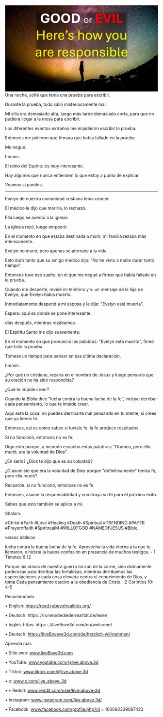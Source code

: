 ![Video cover image](../cover.jpg)
Una noche, soñé que tenía una prueba para escribir.

Durante la prueba, todo salió misteriosamente mal.

Mi silla era demasiado alta, luego más tarde demasiado corta, para que no pudiera llegar a la mesa para escribir.

Los diferentes eventos extraños me impidieron escribir la prueba.

Entonces me pidieron que firmara que había fallado en la prueba.

Me negué.

hmmm.

El reino del Espíritu es muy interesante.

Hay algunos que nunca entienden lo que estoy a punto de explicar.

Veamos si puedes.

---

Evelyn de nuestra comunidad cristiana tenía cáncer.

El médico le dijo que moriría, lo rechazó.

Ella luego se acercó a la iglesia.

La iglesia rezó, luego empeoró.

En el momento en que estaba destinada a morir, mi familia rezaba más intensamente.

Evelyn no murió, pero apenas se aferraba a la vida.

Esto duró tanto que su amigo médico dijo: "No he visto a nadie durar tanto tiempo".

Entonces tuve ese sueño, en el que me negué a firmar que había fallado en la prueba.

Cuando me desperté, revisé mi teléfono y vi un mensaje de la hija de Evelyn, que Evelyn había muerto.

Inmediatamente desperté a mi esposa y le dije: "Evelyn está muerta".

Espera: aquí es donde se pone interesante.

días después, mientras rezábamos.

El Espíritu Santo me dijo suavemente:

En el momento en que pronunció las palabras: "Evelyn está muerto", firmó que falló la prueba.

Tómese un tiempo para pensar en esa última declaración.

hmmm.

¿Por qué un cristiano, rezaría en el nombre de Jesús y luego pensaría que su oración no ha sido respondida?

¿Qué te impide creer?

Cuando la Biblia dice "lucha contra la buena lucha de la fe", incluye derribar cada pensamiento, lo que te impide creer.

Aquí está la cosa: no puedes derribarte mal pensando en tu mente, si crees que ya tienes fe.

Entonces, así es como sabes si tuviste fe: la fe produce resultados.

Si no funcionó, entonces no es fe.

Digo esto porque, a menudo escucho estas palabras: "Oramos, pero ella murió, era la voluntad de Dios".

¿En serio? ¿Dios te dijo que es su voluntad?

¿O asumiste que era la voluntad de Dios porque "definitivamente" tenías fe, pero ella murió?

Recuerde: si no funcionó, entonces no es fe.

Entonces, asume la responsabilidad y construya su fe para el próximo éxito.

Sabes que esto también se aplica a mí.

Shalom.


#Christ #Faith #Love #Healing #Death #Spiritual #TRENDING #PAYER #Prayeroffaith #SpiritrealM #WILLOFGOD #NAMEOFJESUS ​​#Bible


versos bíblicos

lucha contra la buena lucha de la fe. Aprovecha la vida eterna a la que te llamaron, e hiciste la buena confesión en presencia de muchos testigos. - 1 Timoteo 6:12

Porque las armas de nuestra guerra no son de la carne, sino divinamente poderosas para derribar las fortalezas, mientras derribamos las especulaciones y cada cosa elevada contra el conocimiento de Dios, y toma Cada pensamiento cautivo a la obediencia de Cristo. -2 Corintios 10: 4-5


Recomendado

• English: https://read.rubeyofrealities.org/

• Deutsch: https: //rumeodiediederrealität.de/lesen

• Inglés: https: https : //liveBove3d.com/en/welcome/

• Deutsch: https://liveBoveve3d.com/de/herzlich-willkommen/


Aprenda más

• Sitio web: www.liveBove3d.com

• YouTube: www.youtube.com/@live.above.3d

• Tiktok: www.tiktok.com/@live.above.3d

• x: www.x.com/live_above_3d

• • Reddit: www.reddit.com/user/live-above-3d

• Instagram: www.instagram.com/live.above.3d/

• Facebook: www.facebook.com/profile.php?id = 100092339087423